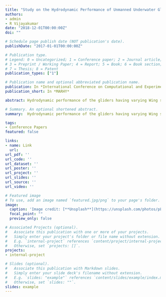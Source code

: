 ```yaml
---
title: "Study on the Hydrodynamic Performance of Unmanned Underwater Gliders with Varying Wing Sections Using CFD"
authors:
- admin
- R Vijayakumar
date: "2018-12-01T00:00:00Z"
doi: ""

# Schedule page publish date (NOT publication's date).
publishDate: "2017-01-01T00:00:00Z"

# Publication type.
# Legend: 0 = Uncategorized; 1 = Conference paper; 2 = Journal article;
# 3 = Preprint / Working Paper; 4 = Report; 5 = Book; 6 = Book section;
# 7 = Thesis; 8 = Patent
publication_types: ["1"]

# Publication name and optional abbreviated publication name.
publication: In *International Conference on Computational and Experimental Marine Hydrodynamics*
publication_short: In *MARHY*

abstract: Hydrodynamic performance of the gliders having varying Wing sections (Flat plate and N0012 cross sections) and the comparison with the Nakamura’s (2013) Tsukuyomi model is focused in this paper. The simulations are performed in a commercial CFD software – STARCCM+ with k-ω turbulence model and the CFD model is validated using results from Nakamura et al., (2013). The drag and lift characteristics of these gliders are compared for different angles of attack for given velocity conditions and the results are shown.

# Summary. An optional shortened abstract.
summary:  Hydrodynamic performance of the gliders having varying Wing sections (Flat plate and N0012 cross sections) and the comparison with the Nakamura’s (2013) Tsukuyomi model

tags:
- Conference Papers
featured: false

links:
- name: Link
  url: 
url_pdf: ''
url_code: ''
url_dataset: ''
url_poster: ''
url_project: ''
url_slides: ''
url_source: ''
url_video: ''

# Featured image
# To use, add an image named `featured.jpg/png` to your page's folder. 
image:
  caption: 'Image credit: [**Unsplash**](https://unsplash.com/photos/pLCdAaMFLTE)'
  focal_point: ""
  preview_only: false

# Associated Projects (optional).
#   Associate this publication with one or more of your projects.
#   Simply enter your project's folder or file name without extension.
#   E.g. `internal-project` references `content/project/internal-project/index.md`.
#   Otherwise, set `projects: []`.
projects:
- internal-project

# Slides (optional).
#   Associate this publication with Markdown slides.
#   Simply enter your slide deck's filename without extension.
#   E.g. `slides: "example"` references `content/slides/example/index.md`.
#   Otherwise, set `slides: ""`.
slides: example
---
```



